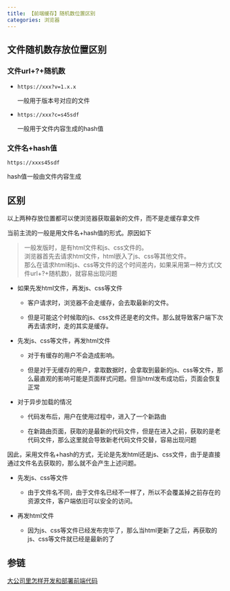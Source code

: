 ```yaml
---
title: 【前端缓存】随机数位置区别
categories: 浏览器
---
```


## 文件随机数存放位置区别

### 文件url+?+随机数

- ``` https://xxx?v=1.x.x ```

  一般用于版本号对应的文件

- ``` https://xxx?c=s45sdf ```

  一般用于文件内容生成的hash值

### 文件名+hash值

``` https://xxxs45sdf ```

hash值一般由文件内容生成


## 区别

以上两种存放位置都可以使浏览器获取最新的文件，而不是走缓存拿文件

当前主流的一般是用文件名+hash值的形式。原因如下

> 一般发版时，是有html文件和js、css文件的。<br />浏览器首先去请求html文件，html嵌入了js、css等其他文件。<br />那么在请求html和js、css等文件的这个时间差内，如果采用第一种方式(文件url+?+随机数)，就容易出现问题

- 如果先发html文件，再发js、css等文件

  - 客户请求时，浏览器不会走缓存，会去取最新的文件。
  
  - 但是可能这个时候取的js、css文件还是老的文件。那么就导致客户端下次再去请求时，走的其实是缓存。

- 先发js、css等文件，再发html文件

  - 对于有缓存的用户不会造成影响。
  
  - 但是对于无缓存的用户，拿取数据时，会拿取到最新的js、css等文件，那么最直观的影响可能是页面样式问题。但当html发布成功后，页面会恢复正常


- 对于异步加载的情况

  - 代码发布后，用户在使用过程中，进入了一个新路由

  - 在新路由页面，获取的是最新的代码文件，但是在进入之前，获取的是老代码文件，那么这里就会导致新老代码文件交替，容易出现问题

因此，采用文件名+hash的方式，无论是先发html还是js、css文件，由于是直接通过文件名去获取的，那么就不会产生上述问题。

- 先发js、css等文件

  - 由于文件名不同，由于文件名已经不一样了，所以不会覆盖掉之前存在的资源文件，客户端依旧可以安全的访问。

- 再发html文件

  - 因为js、css等文件已经发布完毕了，那么当html更新了之后，再获取的js、css等文件就已经是最新的了

## 参链

[大公司里怎样开发和部署前端代码](https://github.com/fouber/blog/issues/6)